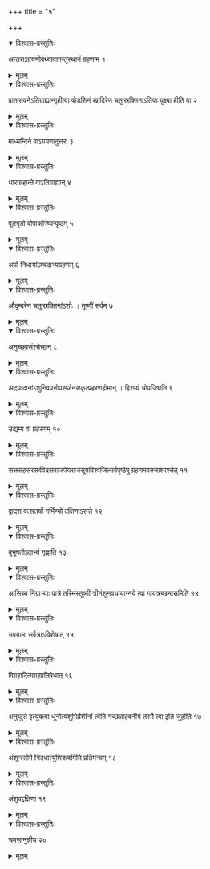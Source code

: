 +++
title = "५"

+++


<details open><summary>विश्वास-प्रस्तुतिः</summary>

अन्तराऽग्रयणोक्थ्यावागन्तुस्थानं ग्रहणाम् १
</details>

<details><summary>मूलम्</summary>

अन्तराऽग्रयणोक्थ्यावागन्तुस्थानं ग्रहणाम् १
</details>


<details open><summary>विश्वास-प्रस्तुतिः</summary>

प्रातःसवनेऽतिग्राह्यान्गृहीत्वा षोडशिनं खादिरेण चतुःस्रक्तिनाऽतिष्ठ युक्ष्वा हीति वा २
</details>

<details><summary>मूलम्</summary>

प्रातःसवनेऽतिग्राह्यान्गृहीत्वा षोडशिनं खादिरेण चतुःस्रक्तिनाऽतिष्ठ युक्ष्वा हीति वा २
</details>


<details open><summary>विश्वास-प्रस्तुतिः</summary>

माध्यन्दिने वाऽग्रयणादुत्तरः ३
</details>

<details><summary>मूलम्</summary>

माध्यन्दिने वाऽग्रयणादुत्तरः ३
</details>


<details open><summary>विश्वास-प्रस्तुतिः</summary>

धाराग्रहान्ते वाऽतिग्राह्यान् ४
</details>

<details><summary>मूलम्</summary>

धाराग्रहान्ते वाऽतिग्राह्यान् ४
</details>


<details open><summary>विश्वास-प्रस्तुतिः</summary>

पूतभृतो वोपाकरिष्यन्पृष्ठम् ५
</details>

<details><summary>मूलम्</summary>

पूतभृतो वोपाकरिष्यन्पृष्ठम् ५
</details>


<details open><summary>विश्वास-प्रस्तुतिः</summary>

अपो निधायांऽश्वदाभ्यग्रहणम् ६
</details>

<details><summary>मूलम्</summary>

अपो निधायांऽश्वदाभ्यग्रहणम् ६
</details>


<details open><summary>विश्वास-प्रस्तुतिः</summary>

औदुम्बरेण चतुःस्रक्तिनांऽशोः । तूष्णीं सर्वम् ७
</details>

<details><summary>मूलम्</summary>

औदुम्बरेण चतुःस्रक्तिनांऽशोः । तूष्णीं सर्वम् ७
</details>


<details open><summary>विश्वास-प्रस्तुतिः</summary>

अनुच्छ्वसंश्चेच्छन् ८
</details>

<details><summary>मूलम्</summary>

अनुच्छ्वसंश्चेच्छन् ८
</details>


<details open><summary>विश्वास-प्रस्तुतिः</summary>

अद्र्यादानांऽशुनिवपनोपसर्जनसकृत्प्रहरणहोमान् । हिरण्यं चोपजिघ्रति ९
</details>

<details><summary>मूलम्</summary>

अद्र्यादानांऽशुनिवपनोपसर्जनसकृत्प्रहरणहोमान् । हिरण्यं चोपजिघ्रति ९
</details>


<details open><summary>विश्वास-प्रस्तुतिः</summary>

उद्यम्य वा प्रहरणम् १०
</details>

<details><summary>मूलम्</summary>

उद्यम्य वा प्रहरणम् १०
</details>


<details open><summary>विश्वास-प्रस्तुतिः</summary>

सत्त्रसहसरसर्ववेदसवाजपेयराजसूयविश्वजित्सर्वपृष्ठेषु ग्रहणमवक्जाश्यश्चेत् ११
</details>

<details><summary>मूलम्</summary>

सत्त्रसहसरसर्ववेदसवाजपेयराजसूयविश्वजित्सर्वपृष्ठेषु ग्रहणमवक्जाश्यश्चेत् ११
</details>


<details open><summary>विश्वास-प्रस्तुतिः</summary>

द्वादश वत्सतर्यो गर्भिण्यो दक्षिणाऽसत्त्रे १२
</details>

<details><summary>मूलम्</summary>

द्वादश वत्सतर्यो गर्भिण्यो दक्षिणाऽसत्त्रे १२
</details>


<details open><summary>विश्वास-प्रस्तुतिः</summary>

बुभूषतोऽदाभ्यं गृह्णाति १३
</details>

<details><summary>मूलम्</summary>

बुभूषतोऽदाभ्यं गृह्णाति १३
</details>


<details open><summary>विश्वास-प्रस्तुतिः</summary>

आसिच्य निग्राभ्याः पात्रे तस्मिंस्तूष्णीं त्रीनंशूनवधायाग्नये त्वा गायत्रच्छन्दसमिति १४
</details>

<details><summary>मूलम्</summary>

आसिच्य निग्राभ्याः पात्रे तस्मिंस्तूष्णीं त्रीनंशूनवधायाग्नये त्वा गायत्रच्छन्दसमिति १४
</details>


<details open><summary>विश्वास-प्रस्तुतिः</summary>

उपयामः सर्वत्राऽविशेषात् १५
</details>

<details><summary>मूलम्</summary>

उपयामः सर्वत्राऽविशेषात् १५
</details>


<details open><summary>विश्वास-प्रस्तुतिः</summary>

विग्रहादित्यग्रहप्रतिषेधात् १६
</details>

<details><summary>मूलम्</summary>

विग्रहादित्यग्रहप्रतिषेधात् १६
</details>


<details open><summary>विश्वास-प्रस्तुतिः</summary>

अनुष्टुते इत्युक्त्वा धूनोत्यंशुभिर्व्रेशीनां त्वेति गच्छन्नाहवनीयं तस्मै त्वा इति जुहोति १७
</details>

<details><summary>मूलम्</summary>

अनुष्टुते इत्युक्त्वा धूनोत्यंशुभिर्व्रेशीनां त्वेति गच्छन्नाहवनीयं तस्मै त्वा इति जुहोति १७
</details>


<details open><summary>विश्वास-प्रस्तुतिः</summary>

अंशून्त्सोमे निदधात्युशिक्त्वमिति प्रतिमन्त्रम् १८
</details>

<details><summary>मूलम्</summary>

अंशून्त्सोमे निदधात्युशिक्त्वमिति प्रतिमन्त्रम् १८
</details>


<details open><summary>विश्वास-प्रस्तुतिः</summary>

अंशुवद्दक्षिणा १९
</details>

<details><summary>मूलम्</summary>

अंशुवद्दक्षिणा १९
</details>


<details open><summary>विश्वास-प्रस्तुतिः</summary>

चमसानुन्नीय २०
</details>

<details><summary>मूलम्</summary>

चमसानुन्नीय २०
</details>
